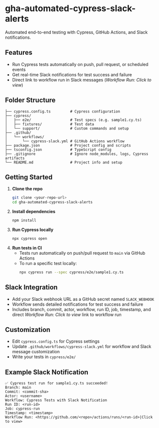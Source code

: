 # gha-automated-cypress-slack-alerts

Automated end-to-end testing with Cypress, GitHub Actions, and Slack notifications.

## Features
- Run Cypress tests automatically on push, pull request, or scheduled events
- Get real-time Slack notifications for test success and failure
- Direct link to workflow run in Slack messages (*Workflow Run: Click to view*)

## Folder Structure
```
├── cypress.config.ts         # Cypress configuration
├── cypress/
│   ├── e2e/                  # Test specs (e.g. sample1.cy.ts)
│   ├── fixtures/             # Test data
│   └── support/              # Custom commands and setup
├── .github/
│   └── workflows/
│       └── cypress-slack.yml # GitHub Actions workflow
├── package.json              # Project config and scripts
├── tsconfig.json             # TypeScript config
├── .gitignore                # Ignore node_modules, logs, Cypress artifacts
└── README.md                 # Project info and setup
```

## Getting Started

1. **Clone the repo**
   ```sh
   git clone <your-repo-url>
   cd gha-automated-cypress-slack-alerts
   ```
2. **Install dependencies**
   ```sh
   npm install
   ```
3. **Run Cypress locally**
   ```sh
   npx cypress open
   ```
4. **Run tests in CI**
   - Tests run automatically on push/pull request to `main` via GitHub Actions
   - To run a specific test locally:
     ```sh
     npx cypress run --spec cypress/e2e/sample1.cy.ts
     ```

## Slack Integration
- Add your Slack webhook URL as a GitHub secret named `SLACK_WEBHOOK`
- Workflow sends detailed notifications for test success and failure
- Includes branch, commit, actor, workflow, run ID, job, timestamp, and direct *Workflow Run: Click to view* link to workflow run

## Customization
- Edit `cypress.config.ts` for Cypress settings
- Update `.github/workflows/cypress-slack.yml` for workflow and Slack message customization
- Write your tests in `cypress/e2e/`

## Example Slack Notification
```
✅ Cypress test run for sample1.cy.ts succeeded!
Branch: main
Commit: <commit-sha>
Actor: <username>
Workflow: Cypress Tests with Slack Notification
Run ID: <run-id>
Job: cypress-run
Timestamp: <timestamp>
Workflow Run: <https://github.com/<repo>/actions/runs/<run-id>|Click to view>
```
